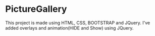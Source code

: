 # PictureGallery

This project is made using HTML, CSS, BOOTSTRAP and JQuery.
I've added overlays and animation(HIDE and Show) using JQuery. 
